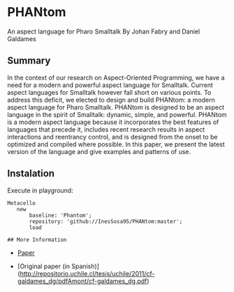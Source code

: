 # PHANtom
An aspect language for Pharo Smalltalk
By Johan Fabry and Daniel Galdames

  ## Summary

In the context of our research on Aspect-Oriented Programming, we have a need for a modern and powerful aspect language for Smalltalk. Current aspect languages for Smalltalk however fall short on various points. To address this deficit, we elected to design and build PHANtom: a modern aspect language for Pharo Smalltalk. PHANtom is designed to be an aspect language in the spirit of Smalltalk: dynamic, simple, and powerful. PHANtom is a modern aspect language because it incorporates the best features of languages that precede it, includes recent research results in aspect interactions and reentrancy control, and is designed from the onset to be optimized and compiled where possible. In this paper, we present the latest version of the language and give examples and patterns of use.

  ## Instalation
Execute in playground: 

 ```smalltalk
 Metacello
	new
		baseline: 'Phantom';
		repository: 'github://InesSosa95/PHANtom:master';
		load
  ```
  
    ## More Information
  
 * [Paper](http://repositorio.uchile.cl/bitstream/handle/2250/126672/PHANtom-a-modern-aspect-language-for-Pharo-Smalltalk.pdf?sequence=1&isAllowed=y)
  
 * [Original paper (in Spanish)] (http://repositorio.uchile.cl/tesis/uchile/2011/cf-galdames_dg/pdfAmont/cf-galdames_dg.pdf)
